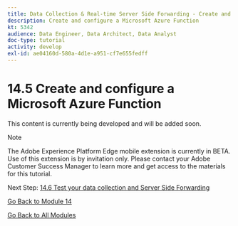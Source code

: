 ```yaml
---
title: Data Collection & Real-time Server Side Forwarding - Create and configure a Microsoft Azure Function
description: Create and configure a Microsoft Azure Function
kt: 5342
audience: Data Engineer, Data Architect, Data Analyst
doc-type: tutorial
activity: develop
exl-id: ae04160d-580a-4d1e-a951-cf7e655fedff
---
```

# 14.5 Create and configure a Microsoft Azure Function

This content is currently being developed and will be added soon.

>[!NOTE]
>
>The Adobe Experience Platform Edge mobile extension is currently in BETA. Use of this extension is by invitation only. Please contact your Adobe Customer Success Manager to learn more and get access to the materials for this tutorial.

Next Step: [14.6 Test your data collection and Server Side Forwarding](./ex6.md)

[Go Back to Module 14](./aep-data-collection-ssf.md)

[Go Back to All Modules](./../../overview.md)

